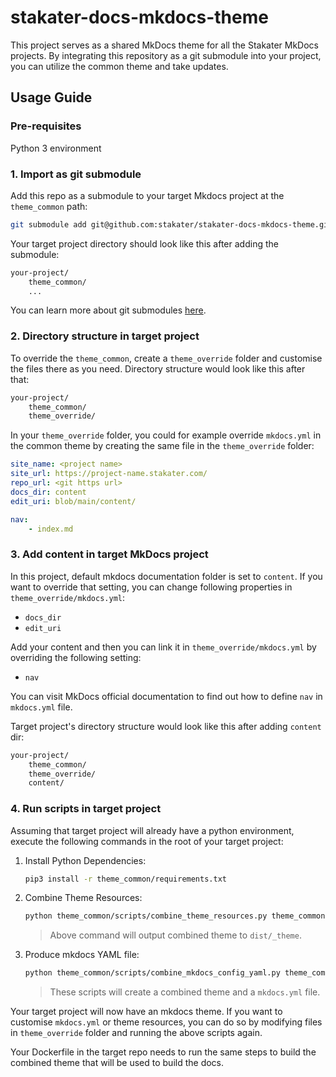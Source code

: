 # stakater-docs-mkdocs-theme

This project serves as a shared MkDocs theme for all the Stakater MkDocs projects. By integrating this repository as a git submodule into your project, you can utilize the common theme and take updates.

## Usage Guide

### Pre-requisites

Python 3 environment

### 1. Import as git submodule

Add this repo as a submodule to your target Mkdocs project at the `theme_common` path:

```sh
git submodule add git@github.com:stakater/stakater-docs-mkdocs-theme.git theme_common
```

Your target project directory should look like this after adding the submodule:

```txt
your-project/
    theme_common/
    ...
```

You can learn more about git submodules [here](https://git-scm.com/book/en/v2/Git-Tools-Submodules).

### 2. Directory structure in target project

To override the `theme_common`, create a `theme_override` folder and customise the files there as you need. Directory structure would look like this after that:

```txt
your-project/
    theme_common/
    theme_override/
```

In your `theme_override` folder, you could for example override `mkdocs.yml` in the common theme by creating the same file in the `theme_override` folder:

```yaml
site_name: <project name>
site_url: https://project-name.stakater.com/
repo_url: <git https url>
docs_dir: content
edit_uri: blob/main/content/

nav:
    - index.md
```

### 3. Add content in target MkDocs project

In this project, default mkdocs documentation folder is set to `content`. If you want to override that setting, you can change following properties in `theme_override/mkdocs.yml`:

- `docs_dir`
- `edit_uri`

Add your content and then you can link it in `theme_override/mkdocs.yml` by overriding the following setting:

- `nav`

You can visit MkDocs official documentation to find out how to define `nav` in `mkdocs.yml` file.

Target project's directory structure would look like this after adding `content` dir:

```txt
your-project/
    theme_common/
    theme_override/
    content/
```

### 4. Run scripts in target project

Assuming that target project will already have a python environment,
execute the following commands in the root of your target project:

1. Install Python Dependencies:

    ```bash
    pip3 install -r theme_common/requirements.txt
    ```

1. Combine Theme Resources:

    ```bash
    python theme_common/scripts/combine_theme_resources.py theme_common/resources theme_override/resources dist/_theme
    ```

    > Above command will output combined theme to `dist/_theme`.

1. Produce mkdocs YAML file:

    ```bash
    python theme_common/scripts/combine_mkdocs_config_yaml.py theme_common/mkdocs.yml theme_override/mkdocs.yml mkdocs.yml
    ```

    > These scripts will create a combined theme and a `mkdocs.yml` file.

Your target project will now have an mkdocs theme. If you want to customise `mkdocs.yml` or theme resources, you can do so by modifying files in `theme_override` folder and running the above scripts again.

Your Dockerfile in the target repo needs to run the same steps to build the combined theme that will be used to build the docs.
